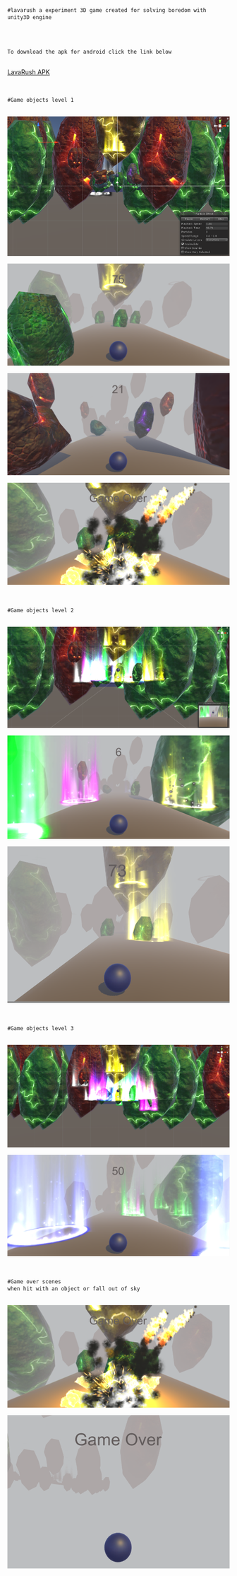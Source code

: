 ```


#lavarush a experiment 3D game created for solving boredom with unity3D engine


```


```


To download the apk for android click the link below


```


[LavaRush APK](https://drive.google.com/open?id=1sT7BUiK2HS0DelKrsYJEMLQUptp8CvZN)


```


#Game objects level 1


```


![picture](media/game_objects.png) 

![picture](media/level1_1.png) 

![picture](media/level1_3.png) 

![picture](media/level1_2.png) 

```


#Game objects level 2


```


![picture](media/game_objects_level2.png) 

![picture](media/level2_1.png) 

![picture](media/level2_2.png) 


```


#Game objects level 3


```


![picture](media/game_objects_level3.png) 


![picture](media/level3_1.png)


```


#Game over scenes 
when hit with an object or fall out of sky


```


![picture](media/level1_2.png)


![picture](media/fallout.png)

